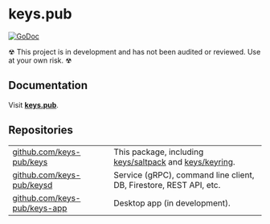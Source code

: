 # keys.pub

[![GoDoc](https://godoc.org/github.com/keys-pub/keys?status.svg)](https://godoc.org/github.com/keys-pub/keys)

☢ This project is in development and has not been audited or reviewed. Use at your own risk. ☢

## Documentation

Visit **[keys.pub](https://keys.pub)**.

## Repositories

|                                                                      |                                                                                                                                                                      |
| -------------------------------------------------------------------- | -------------------------------------------------------------------------------------------------------------------------------------------------------------------- |
| [github.com/keys-pub/keys](https://github.com/keys-pub/keys)         | This package, including [keys/saltpack](https://godoc.org/github.com/keys-pub/keys/saltpack) and [keys/keyring](https://godoc.org/github.com/keys-pub/keys/keyring). |
| [github.com/keys-pub/keysd](https://github.com/keys-pub/keysd)       | Service (gRPC), command line client, DB, Firestore, REST API, etc.                                                                                                   |
| [github.com/keys-pub/keys-app](https://github.com/keys-pub/keys-app) | Desktop app (in development).                                                                                                                                        |
